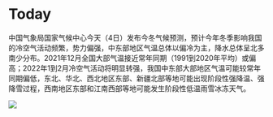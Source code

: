 # Today

中国气象局国家气候中心今天（4日）发布今冬气候预测，预计今年冬季影响我国的冷空气活动频繁，势力偏强，中东部地区气温总体以偏冷为主，降水总体呈北多南少分布。2021年12月全国大部气温接近常年同期（1991到2020年平均）或偏高；2022年1到2月冷空气活动将明显转强，我国中东部大部地区气温可能较常年同期偏低，东北、华北、西北地区东部、新疆北部等地可能出现阶段性强降温、强降雪过程，西南地区东部和江南西部等地可能发生阶段性低温雨雪冰冻天气。

![](https://wx1.sinaimg.cn/mw690/001N82aNgy1gw2ytnjyvfj61900u07hd02.jpg)

